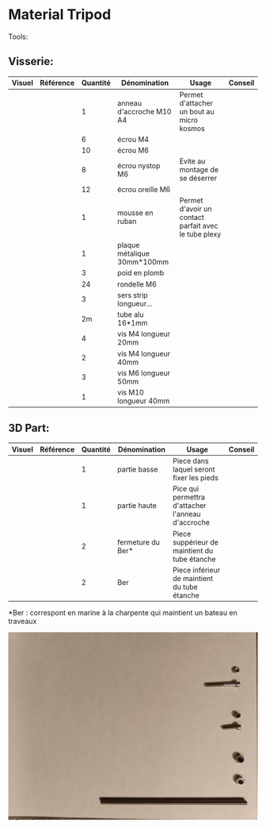 # Material Tripod
Tools:

## Visserie:
| Visuel | Référence | Quantité | Dénomination | Usage | Conseil |
|-------:|-----------|----------|--------------------------|-----------------------------------------|----------|
|        |           |         1| anneau d'accroche M10 A4 |Permet d'attacher un bout au micro kosmos |          |
|        |           |         6| écrou M4                 |                                         |          |
|        |           |        10| écrou M6                 |                                         |          |
|        |           |         8| écrou nystop  M6         |Evite au montage de se déserrer          |          |
|        |           |        12| écrou oreille M6         |                                         |          |
|        |           |         1| mousse en ruban          |Permet d'avoir un contact parfait avec le tube plexy|          |
|        |           |         1| plaque métalique 30mm*100mm |                                         |          |
|        |           |         3| poid en plomb            |                                         |          |
|        |           |        24| rondelle M6              |                                         |          |
|        |           |         3| sers strip longueur...   |                                         |          |
|        |           |        2m| tube alu 16*1mm          |                                         |          |
|        |           |         4| vis M4 longueur 20mm     |                                         |          |
|        |           |         2| vis M4 longueur 40mm     |                                         |          |
|        |           |         3| vis M6 longueur 50mm     |                                         |          |
|        |           |         1| vis M10 longueur 40mm    |                                         |          |



## 3D Part:
| Visuel | Référence | Quantité | Dénomination | Usage | Conseil |
|-------:|-----------|----------|--------------------------|-----------------------------------------|----------|
|        |           |         1| partie basse             |Piece dans laquel seront fixer les pieds                                         |          |
|        |           |         1| partie haute             |Pice qui permettra d'attacher l'anneau d'accroche                                          |          |
|        |           |         2| fermeture du Ber*         |Piece suppérieur de maintient du tube étanche                                         |          |
|        |           |         2| Ber                      |Piece inférieur de maintient du tube étanche                                         |          |

*Ber : correspont en marine à la charpente qui maintient un bateau en traveaux




 ![piece-2](pictures/equipments/piece-2.jpg)
 
